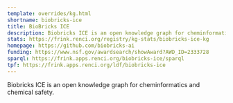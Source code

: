```yaml
---
template: overrides/kg.html
shortname: biobricks-ice
title: BioBricks ICE
description: Biobricks ICE is an open knowledge graph for cheminformatics and chemical safety.
stats: https://frink.renci.org/registry/kg-stats/biobricks-ice-kg
homepage: https://github.com/biobricks-ai
funding: https://www.nsf.gov/awardsearch/showAward?AWD_ID=2333728
sparql: https://frink.apps.renci.org/biobricks-ice/sparql
tpf: https://frink.apps.renci.org/ldf/biobricks-ice
---
```

Biobricks ICE is an open knowledge graph for cheminformatics and chemical safety.



